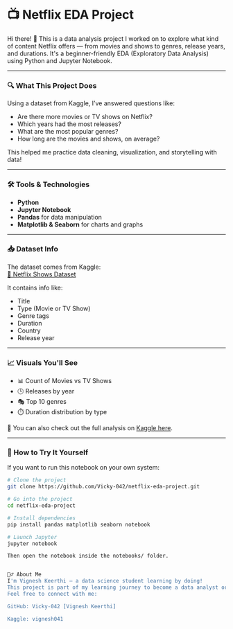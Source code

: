 # 📺 Netflix EDA Project

Hi there! 👋 This is a data analysis project I worked on to explore what kind of content Netflix offers — from movies and shows to genres, release years, and durations. It's a beginner-friendly EDA (Exploratory Data Analysis) using Python and Jupyter Notebook.

---

### 🔍 What This Project Does

Using a dataset from Kaggle, I’ve answered questions like:

- Are there more movies or TV shows on Netflix?
- Which years had the most releases?
- What are the most popular genres?
- How long are the movies and shows, on average?

This helped me practice data cleaning, visualization, and storytelling with data!

---

### 🛠 Tools & Technologies

- **Python**
- **Jupyter Notebook**
- **Pandas** for data manipulation
- **Matplotlib & Seaborn** for charts and graphs

---

### 📥 Dataset Info

The dataset comes from Kaggle:  
[📂 Netflix Shows Dataset](https://www.kaggle.com/datasets/shivamb/netflix-shows)

It contains info like:
- Title
- Type (Movie or TV Show)
- Genre tags
- Duration
- Country
- Release year

---

### 📈 Visuals You'll See

- 📊 Count of Movies vs TV Shows  
- 🕒 Releases by year  
- 🎭 Top 10 genres  
- ⏱️ Duration distribution by type  

📌 You can also check out the full analysis on [Kaggle here](https://www.kaggle.com/vignesh041/netflix-eda).

---

### 🚀 How to Try It Yourself

If you want to run this notebook on your own system:

```bash
# Clone the project
git clone https://github.com/Vicky-042/netflix-eda-project.git

# Go into the project
cd netflix-eda-project

# Install dependencies
pip install pandas matplotlib seaborn notebook

# Launch Jupyter
jupyter notebook

Then open the notebook inside the notebooks/ folder.


🙋‍♂️ About Me
I'm Vignesh Keerthi — a data science student learning by doing!
This project is part of my learning journey to become a data analyst or data scientist.
Feel free to connect with me:

GitHub: Vicky-042 [Vignesh Keerthi]

Kaggle: vignesh041


